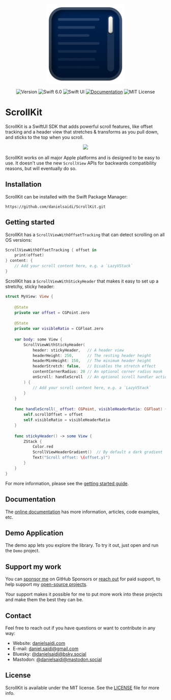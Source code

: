<p align="center">
    <img src="Resources/Icon.png" alt="Project Icon" width="250" />
</p>

<p align="center">
    <img src="https://img.shields.io/github/v/release/danielsaidi/ScrollKit?color=%2300550&sort=semver" alt="Version" title="Version" />
    <img src="https://img.shields.io/badge/swift-6.0-orange.svg" alt="Swift 6.0" />
    <img src="https://img.shields.io/badge/platform-SwiftUI-blue.svg" alt="Swift UI" title="SwiftUI" />
    <a href="https://danielsaidi.github.io/ScrollKit"><img src="https://img.shields.io/badge/documentation-web-blue.svg" alt="Documentation" /></a>
    <img src="https://img.shields.io/github/license/danielsaidi/ScrollKit" alt="MIT License" title="MIT License" />
</p>



# ScrollKit

ScrollKit is a SwiftUI SDK that adds powerful scroll features, like offset tracking and a header view that stretches & transforms as you pull down, and sticks to the top when you scroll.

<p align="center" style="border-radius: 10px">
    <img src="Resources/Demo.gif" width=425 />
</p>

ScrollKit works on all major Apple platforms and is designed to be easy to use. It doesn't use the new `ScrollView` APIs for backwards compatibility reasons, but will eventually do so.



## Installation

ScrollKit can be installed with the Swift Package Manager:

```
https://github.com/danielsaidi/ScrollKit.git
```



## Getting started

ScrollKit has a `ScrollViewWithOffsetTracking` that can detect scrolling on all OS versions:

```swift
ScrollViewWithOffsetTracking { offset in
    print(offset)
} content: {
    // Add your scroll content here, e.g. a `LazyVStack`
}
```

ScrollKit has a `ScrollViewWithStickyHeader` that makes it easy to set up a stretchy, sticky header:

```swift
struct MyView: View {

    @State
    private var offset = CGPoint.zero
    
    @State
    private var visibleRatio = CGFloat.zero

    var body: some View {
        ScrollViewWithStickyHeader(
            header: stickyHeader,   // A header view
            headerHeight: 250,      // The resting header height
            headerMinHeight: 150,   // The minimum header height
            headerStretch: false,   // Disables the stretch effect
            contentCornerRadius: 20 // An optional corner radius mask
            onScroll: handleScroll  // An optional scroll handler action
        ) {
            // Add your scroll content here, e.g. a `LazyVStack`
        }
    }

    func handleScroll(_ offset: CGPoint, visibleHeaderRatio: CGFloat) {
        self.scrollOffset = offset
        self.visibleRatio = visibleHeaderRatio
    }

    func stickyHeader() -> some View {
        ZStack {
            Color.red
            ScrollViewHeaderGradient()  // By default a dark gradient
            Text("Scroll offset: \(offset.y)")
        }
    }
}
```

For more information, please see the [getting started guide][Getting-Started].



## Documentation

The [online documentation][Documentation] has more information, articles, code examples, etc.



## Demo Application

The demo app lets you explore the library. To try it out, just open and run the `Demo` project.



## Support my work

You can [sponsor me][Sponsors] on GitHub Sponsors or [reach out][Email] for paid support, to help support my [open-source projects][OpenSource].

Your support makes it possible for me to put more work into these projects and make them the best they can be.



## Contact

Feel free to reach out if you have questions or want to contribute in any way:

* Website: [danielsaidi.com][Website]
* E-mail: [daniel.saidi@gmail.com][Email]
* Bluesky: [@danielsaidi@bsky.social][Bluesky]
* Mastodon: [@danielsaidi@mastodon.social][Mastodon]



## License

ScrollKit is available under the MIT license. See the [LICENSE][License] file for more info.



[Email]: mailto:daniel.saidi@gmail.com
[Website]: https://danielsaidi.com
[GitHub]: https://github.com/danielsaidi
[OpenSource]: https://danielsaidi.com/opensource
[Sponsors]: https://github.com/sponsors/danielsaidi

[Bluesky]: https://bsky.app/profile/danielsaidi.bsky.social
[Mastodon]: https://mastodon.social/@danielsaidi
[Twitter]: https://twitter.com/danielsaidi

[Documentation]: https://danielsaidi.github.io/ScrollKit/
[Getting-Started]: https://danielsaidi.github.io/ScrollKit/documentation/scrollkit/getting-started-article
[License]: https://github.com/danielsaidi/ScrollKit/blob/master/LICENSE
